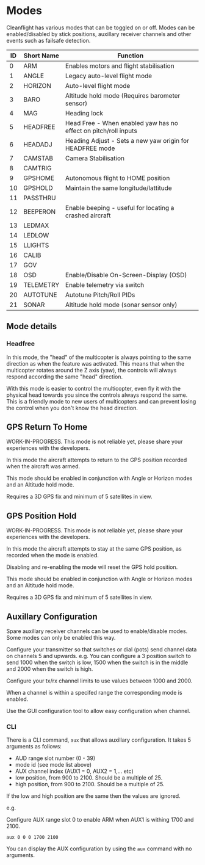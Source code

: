 # Modes

Cleanflight has various modes that can be toggled on or off.  Modes can be enabled/disabled by stick positions,
auxillary receiver channels and other events such as failsafe detection.

| ID  | Short Name | Function                                                             |
| --- | ---------- | -------------------------------------------------------------------- |
| 0   | ARM        | Enables motors and flight stabilisation                              |
| 1   | ANGLE      | Legacy auto-level flight mode                                        |
| 2   | HORIZON    | Auto-level flight mode                                               |
| 3   | BARO       | Altitude hold mode (Requires barometer sensor)                       |
| 4   | MAG        | Heading lock                                                         |
| 5   | HEADFREE   | Head Free - When enabled yaw has no effect on pitch/roll inputs      |
| 6   | HEADADJ    | Heading Adjust - Sets a new yaw origin for HEADFREE mode             |
| 7   | CAMSTAB    | Camera Stabilisation                                                 |
| 8   | CAMTRIG    |                                                                      |
| 9   | GPSHOME    | Autonomous flight to HOME position                                   |
| 10  | GPSHOLD    | Maintain the same longitude/lattitude                                |
| 11  | PASSTHRU   |                                                                      |
| 12  | BEEPERON   | Enable beeping - useful for locating a crashed aircraft              |
| 13  | LEDMAX     |                                                                      |
| 14  | LEDLOW     |                                                                      |
| 15  | LLIGHTS    |                                                                      |
| 16  | CALIB      |                                                                      |
| 17  | GOV        |                                                                      |
| 18  | OSD        | Enable/Disable On-Screen-Display (OSD)                               |
| 19  | TELEMETRY  | Enable telemetry via switch                                          |
| 20  | AUTOTUNE   | Autotune Pitch/Roll PIDs                                             |
| 21  | SONAR      | Altitude hold mode (sonar sensor only)                               |

## Mode details

### Headfree

In this mode, the "head" of the multicopter is always pointing to the same direction as when the feature was activated. This means that when the multicopter rotates around the Z axis (yaw), the controls will always respond according the same "head" direction.

With this mode is easier to control the multicopter, even fly it with the physical head towards you since the controls always respond the same. This is a friendly mode to new users of multicopters and can prevent losing the control when you don't know the head direction. 

## GPS Return To Home

WORK-IN-PROGRESS.  This mode is not reliable yet, please share your experiences with the developers.

In this mode the aircraft attempts to return to the GPS position recorded when the aircraft was armed.

This mode should be enabled in conjunction with Angle or Horizon modes and an Altitude hold mode.

Requires a 3D GPS fix and minimum of 5 satellites in view.

## GPS Position Hold

WORK-IN-PROGRESS.  This mode is not reliable yet, please share your experiences with the developers.

In this mode the aircraft attempts to stay at the same GPS position, as recorded when the mode is enabled.

Disabling and re-enabling the mode will reset the GPS hold position.

This mode should be enabled in conjunction with Angle or Horizon modes and an Altitude hold mode.

Requires a 3D GPS fix and minimum of 5 satellites in view.

## Auxillary Configuration

Spare auxillary receiver channels can be used to enable/disable modes.  Some modes can only be enabled this way.

Configure your transmitter so that switches or dial (pots) send channel data on channels 5 and upwards.
e.g. You can configure a 3 position switch to send 1000 when the switch is low, 1500 when the switch is in the middle and 2000 when the switch is high.

Configure your tx/rx channel limits to use values between 1000 and 2000.

When a channel is within a specifed range the corresponding mode is enabled.

Use the GUI configuration tool to allow easy configuration when channel.

### CLI 

There is a CLI command, `aux` that allows auxillary configuration.  It takes 5 arguments as follows:

* AUD range slot number (0 - 39)
* mode id (see mode list above)
* AUX channel index (AUX1 = 0, AUX2 = 1,... etc)
* low position, from 900 to 2100. Should be a multiple of 25.
* high position, from 900 to 2100. Should be a multiple of 25.

If the low and high position are the same then the values are ignored.

e.g.

Configure AUX range slot 0 to enable ARM when AUX1 is withing 1700 and 2100.
 
```
aux 0 0 0 1700 2100
```

You can display the AUX configuration by using the `aux` command with no arguments.

